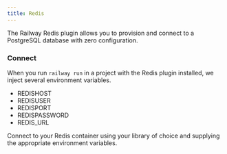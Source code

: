 ```yaml
---
title: Redis
---
```


The Railway Redis plugin allows you to provision and connect to a
PostgreSQL database with zero configuration.

### Connect

When you run `railway run` in a project with the Redis plugin installed, we inject several environment variables.

- REDISHOST
- REDISUSER
- REDISPORT
- REDISPASSWORD
- REDIS_URL

Connect to your Redis container using your library of choice and supplying the
appropriate environment variables.

